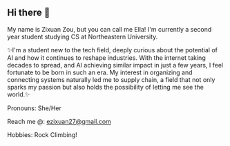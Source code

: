 ## Hi there 👋

My name is Zixuan Zou, but you can call me Ella! I'm currently a second year student studying CS at Northeastern University. 

✨I'm a student new to the tech field, deeply curious about the potential of AI and how it continues to reshape industries. With the internet taking decades to spread, and AI achieving similar impact in just a few years, I feel fortunate to be born in such an era. My interest in organizing and connecting systems naturally led me to supply chain, a field that not only sparks my passion but also holds the possibility of letting me see the world.✨

Pronouns: She/Her

Reach me @: ezixuan27@gmail.com

Hobbies: Rock Climbing! 

<!--
**ezixuan27/ezixuan27** is a ✨ _special_ ✨ repository because its `README.md` (this file) appears on your GitHub profile.

Here are some ideas to get you started:

- 🔭 I’m currently working on ...
- 🌱 I’m currently learning ...
- 👯 I’m looking to collaborate on ...
- 🤔 I’m looking for help with ...
- 💬 Ask me about ...
- 📫 How to reach me: ...
- 😄 Pronouns: ...
- ⚡ Fun fact: ...
-->
